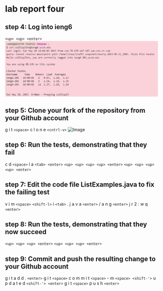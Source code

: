 # lab report four

## step 4: Log into ieng6

`<up> <up> <enter>`
![Image](image.png)

## step 5: Clone your fork of the repository from your Github account
  
g i t `<space>` c l o n e `<cntrl-v>`
![Image](image_(1).png)


## step 6: Run the tests, demonstrating that they fail 

c d `<space>` l a `<tab> <enter>`
`<up> <up> <up> <up> <enter>`
`<up> <up> <up> <up> <enter>`

## step 7: Edit the code file ListExamples.java to fix the failing test 

v i m `<space>` `<shift-l>` i `<tab>` . j a v a `<enter>`
/ a n g `<enter>` j r 2 : w q `<enter>`

## step 8: Run the tests, demonstrating that they now succeed
`<up> <up> <up> <enter>`
`<up> <up> <up> <enter>`

## step 9: Commit and push the resulting change to your Github account

g i t a d d . `<enter>`
g i t `<space>` c o m m i t `<space>` - m `<space> <shift-'>` u p d a t e d `<shift-'> <enter>`
g i t `<space>` p u s h `<enter>`
